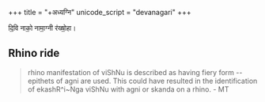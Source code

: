 +++
title = "+अध्यग्नि"
unicode_script = "devanagari"
+++

दि॒वि नाको॒ नामा॒ग्नी र॑ख्षो॒हा। 

## Rhino ride
> rhino manifestation of viShNu is described as having fiery form  -- epithets of agni are used. This could have resulted in the identification of ekashR^i~Nga viShNu with agni or skanda on a rhino. - MT